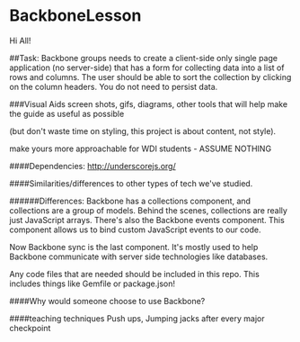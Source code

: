 # BackboneLesson

Hi All!

##Task:
Backbone groups needs to create a client-side only single page application (no server-side) that has a form for collecting data into a list of rows and columns. The user should be able to sort the collection by clicking on the column headers. You do not need to persist data.

###Visual Aids
screen shots,
gifs,
diagrams,
other tools that will help make the guide as useful as possible

(but don't waste time on styling, this project is about content, not style).

make yours more approachable for WDI students - ASSUME NOTHING


####Dependencies:
http://underscorejs.org/


####Similarities/differences to other types of tech we've studied.

######Differences:
Backbone has a collections component, and collections are a group of models. Behind the scenes, collections are really just JavaScript arrays. There's also the Backbone events component. This component allows us to bind custom JavaScript events to our code.

Now Backbone sync is the last component. It's mostly used to help Backbone communicate with server side technologies like databases.



Any code files that are needed should be included in this repo. This includes things like Gemfile or package.json!


####Why would someone choose to use Backbone?

####teaching techniques
Push ups, Jumping jacks after every major checkpoint

